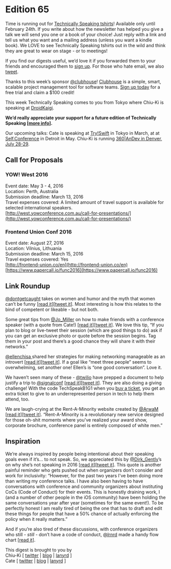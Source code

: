 # Edition 65

Time is running out for [Technically Speaking tshirts](https://teespring.com/technically-speaking-first#pid=370&cid=6544&sid=front)! Available only until February 24th. If you write about how the newsletter has helped you give a talk we will send you one or a book of your choice! Just reply with a link and tell us what you want and a mailing address (unless you want a kindle book). We LOVE to see Technically Speaking tshirts out in the wild and think they are great to wear on stage - or to meetings!  

If you find our digests useful, we’d love it if you forwarded them to your friends and encouraged them to [sign up](http://tinyletter.com/techspeak). For those who hate email, we also [tweet](https://twitter.com/techspeakdigest).  

Thanks to this week’s sponsor [@clubhouse](https://twitter.com/clubhouse)! [Clubhouse](https://clubhouse.io/) is a simple, smart, scalable project management tool for software teams. [Sign up today](https://clubhouse.io/signup?referral=techspeak) for a free trial and claim a $100 credit!  

This week Technically Speaking comes to you from Tokyo where Chiu-Ki is speaking at [DroidKaigi](https://droidkaigi.github.io/2016/).  

**We’d really appreciate your support for a future edition of Technically Speaking [[more info](http://www.techspeak.email/sponsorship/)].**  

Our upcoming talks: Cate is speaking at [Try!Swift](http://www.tryswiftconf.com/en) in Tokyo in March, at at [Self.Conference](http://selfconference.org/) in Detroit in May. Chiu-Ki is running [360|AnDev in Denver, July 28-29](http://360andev.com/).  

## Call for Proposals  

### YOW! West 2016  
Event date: May 3 - 4, 2016  
Location: Perth, Australia  
Submission deadline: March 13, 2016  
Travel expenses covered: A limited amount of travel support is available for selected international speakers.  
[http://west.yowconference.com.au/call-for-presentations/](http://west.yowconference.com.au/call-for-presentations/)  

### Frontend Union Conf 2016  
Event date: August 27, 2016  
Location: Vilnius, Lithuania  
Submission deadline: March 15, 2016  
Travel expenses covered: Yes  
[http://frontend-union.co/en](http://frontend-union.co/en)  
[https://www.papercall.io/func2016](https://www.papercall.io/func2016)  

## Link Roundup  

[@dontgetcaught](https://twitter.com/dontgetcaught) takes on women and humor and the myth that women can’t be funny [[read it](http://eloquentwoman.blogspot.com.co/2016/02/the-women-cant-be-funny-myth-and-power.html)][[tweet it](https://twitter.com/home?status=The%20'women%20can't%20be%20funny'%20myth,%20and%20the%20power%20of%20making%20people%20laugh%20-%20http%3A//eloquentwoman.blogspot.com.co/2016/02/the-women-cant-be-funny-myth-and-power.html%20/by%20%40dontgetcaught%20/via%20%40techspeakdigest)]. Most interesting is how this relates to the bind of competent or likeable - but not both.  

Some great tips from [@Jo_Miller](https://twitter.com/Jo_Miller) on how to make friends with a conference speaker (with a quote from Cate!) [[read it](http://www.beleaderly.com/6-ways-to-make-friends-with-a-conference-speaker/)][[tweet it](https://twitter.com/home?status=6%20Ways%20to%20Make%20Friends%20with%20a%20Conference%20Speaker%20-%20http%3A//www.beleaderly.com/6-ways-to-make-friends-with-a-conference-speaker/%20/by%20%40jo_miller%20/via%20%40techspeakdigest)]. We love this tip, “If you plan to blog or live-tweet their session (which are good things to do) ask if you can get an exclusive photo or quote before the session begins. Tag them in your post and there’s a good chance they will share it with their networks.”  

[@ellenchisa ](https://twitter.com/ellenchisa)shared her strategies for making networking manageable as an introvert [[read it](https://medium.com/@ellenchisa/networking-for-introverts-926489e34d2#.rguuzafi4)][[tweet it](https://twitter.com/home?status=Networking%20for%20Introverts%20-%20https%3A//medium.com/%40ellenchisa/networking-for-introverts-926489e34d2%23.dgiy2abjl%20/by%20%40ellenchisa%20/via%20%40techspeakdigest)]. If a goal like “meet three people” seems to overwhelming, set another one! Ellen’s is “one good conversation”. Love it.  

We haven’t seen many of these - [@twilio](https://twitter.com/twilio) have prepped a document to help justify a trip to [@signalconf](https://twitter.com/signalconf) [[read it](https://s3.amazonaws.com/ahoy-assets.twilio.com/Signal/2016/SIGNAL%202016%20-%20Justify%20Your%20Trip.pdf)][[tweet it](https://twitter.com/home?status=Making%20the%20case%20to%20go%20to%20%40signalconf%20-%20https%3A//s3.amazonaws.com/ahoy-assets.twilio.com/Signal/2016/SIGNAL%25202016%2520-%2520Justify%2520Your%2520Trip.pdfl%20/via%20%40techspeakdigest)]. They are also doing a giving challenge! With the code TechSpeakB1G1 when you [buy a ticket](https://eegeventsite.secure.force.com/twiliosignal), you get an extra ticket to give to an underrepresented person in tech to help them attend, too.  

We are laugh-crying at the Rent-A-Minority website created by [@ArwaM](https://twitter.com/ArwaM) [[read it](http://rentaminority.com/)][[tweet it](https://twitter.com/home?status=Rent-A-Minority%20-%20http%3A//rentaminority.com/%20/by%20%40ArwaM%20/via%20%40techspeakdigest)]. “Rent-A-Minority is a revolutionary new service designed for those oh-shit moments where you've realized your award show, corporate brochure, conference panel is entirely composed of white men.”  

## Inspiration  

We’re always inspired by people being intentional about their speaking goals even if it’s… to not speak. So, we appreciated this by [@Dirk_Gently](https://twitter.com/Dirk_Gently)’s on why she’s not speaking in 2016 [[read it](https://pewpewthespells.com/blog/2016_dancecard.html)][[tweet it](https://twitter.com/home?status=2016%20Dancecard%20-%20https%3A//pewpewthespells.com/blog/2016_dancecard.html%20/by%20%40Dirk_Gently%20/via%20%40techspeakdigest)]. This quote is another painful reminder who gets pushed out when organizers don’t consider and work for inclusivity: “However, for the past two years I've been doing more than writing my conference talks. I have also been having to have conversations with conference and community organizers about instituting CoCs (Code of Conduct) for their events. This is honestly draining work, I (and a number of other people in the iOS community) have been holding the same conversations year after year (sometimes for the same event!). To be perfectly honest I am really tired of being the one that has to draft and edit these things for people that have a 50% chance of actually enforcing the policy when it really matters.”  

And if you’re also tired of these discussions, with conference organizers who still - *still* - don’t have a code of conduct, [@lrnrd](https://twitter.com/lrnrd) made a handy flow chart [[read it](https://twitter.com/lrnrd/status/699226663129899008)].  

This digest is brought to you by  
Chiu-Ki [ [twitter](https://twitter.com/chiuki) | [blog](http://blog.sqisland.com/) | [lanyrd](http://lanyrd.com/profile/chiuki/) ]  
Cate [ [twitter](https://twitter.com/catehstn) | [blog](http://www.catehuston.com/blog/) | [lanyrd](http://lanyrd.com/profile/catehstn/) ]